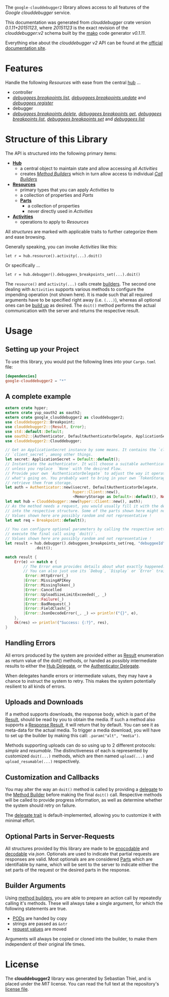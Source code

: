 <!---
DO NOT EDIT !
This file was generated automatically from 'src/mako/api/README.md.mako'
DO NOT EDIT !
-->
The `google-clouddebugger2` library allows access to all features of the *Google clouddebugger* service.

This documentation was generated from *clouddebugger* crate version *0.1.11+20151123*, where *20151123* is the exact revision of the *clouddebugger:v2* schema built by the [mako](http://www.makotemplates.org/) code generator *v0.1.11*.

Everything else about the *clouddebugger* *v2* API can be found at the
[official documentation site](https://cloud.google.com/tools/cloud-debugger).
# Features

Handle the following *Resources* with ease from the central [hub](http://byron.github.io/google-apis-rs/google_clouddebugger2/struct.Clouddebugger.html) ... 

* controller
 * [*debuggees breakpoints list*](http://byron.github.io/google-apis-rs/google_clouddebugger2/struct.ControllerDebuggeeBreakpointListCall.html), [*debuggees breakpoints update*](http://byron.github.io/google-apis-rs/google_clouddebugger2/struct.ControllerDebuggeeBreakpointUpdateCall.html) and [*debuggees register*](http://byron.github.io/google-apis-rs/google_clouddebugger2/struct.ControllerDebuggeeRegisterCall.html)
* debugger
 * [*debuggees breakpoints delete*](http://byron.github.io/google-apis-rs/google_clouddebugger2/struct.DebuggerDebuggeeBreakpointDeleteCall.html), [*debuggees breakpoints get*](http://byron.github.io/google-apis-rs/google_clouddebugger2/struct.DebuggerDebuggeeBreakpointGetCall.html), [*debuggees breakpoints list*](http://byron.github.io/google-apis-rs/google_clouddebugger2/struct.DebuggerDebuggeeBreakpointListCall.html), [*debuggees breakpoints set*](http://byron.github.io/google-apis-rs/google_clouddebugger2/struct.DebuggerDebuggeeBreakpointSetCall.html) and [*debuggees list*](http://byron.github.io/google-apis-rs/google_clouddebugger2/struct.DebuggerDebuggeeListCall.html)




# Structure of this Library

The API is structured into the following primary items:

* **[Hub](http://byron.github.io/google-apis-rs/google_clouddebugger2/struct.Clouddebugger.html)**
    * a central object to maintain state and allow accessing all *Activities*
    * creates [*Method Builders*](http://byron.github.io/google-apis-rs/google_clouddebugger2/trait.MethodsBuilder.html) which in turn
      allow access to individual [*Call Builders*](http://byron.github.io/google-apis-rs/google_clouddebugger2/trait.CallBuilder.html)
* **[Resources](http://byron.github.io/google-apis-rs/google_clouddebugger2/trait.Resource.html)**
    * primary types that you can apply *Activities* to
    * a collection of properties and *Parts*
    * **[Parts](http://byron.github.io/google-apis-rs/google_clouddebugger2/trait.Part.html)**
        * a collection of properties
        * never directly used in *Activities*
* **[Activities](http://byron.github.io/google-apis-rs/google_clouddebugger2/trait.CallBuilder.html)**
    * operations to apply to *Resources*

All *structures* are marked with applicable traits to further categorize them and ease browsing.

Generally speaking, you can invoke *Activities* like this:

```Rust,ignore
let r = hub.resource().activity(...).doit()
```

Or specifically ...

```ignore
let r = hub.debugger().debuggees_breakpoints_set(...).doit()
```

The `resource()` and `activity(...)` calls create [builders][builder-pattern]. The second one dealing with `Activities` 
supports various methods to configure the impending operation (not shown here). It is made such that all required arguments have to be 
specified right away (i.e. `(...)`), whereas all optional ones can be [build up][builder-pattern] as desired.
The `doit()` method performs the actual communication with the server and returns the respective result.

# Usage

## Setting up your Project

To use this library, you would put the following lines into your `Cargo.toml` file:

```toml
[dependencies]
google-clouddebugger2 = "*"
```

## A complete example

```Rust
extern crate hyper;
extern crate yup_oauth2 as oauth2;
extern crate google_clouddebugger2 as clouddebugger2;
use clouddebugger2::Breakpoint;
use clouddebugger2::{Result, Error};
use std::default::Default;
use oauth2::{Authenticator, DefaultAuthenticatorDelegate, ApplicationSecret, MemoryStorage};
use clouddebugger2::Clouddebugger;

// Get an ApplicationSecret instance by some means. It contains the `client_id` and 
// `client_secret`, among other things.
let secret: ApplicationSecret = Default::default();
// Instantiate the authenticator. It will choose a suitable authentication flow for you, 
// unless you replace  `None` with the desired Flow.
// Provide your own `AuthenticatorDelegate` to adjust the way it operates and get feedback about 
// what's going on. You probably want to bring in your own `TokenStorage` to persist tokens and
// retrieve them from storage.
let auth = Authenticator::new(&secret, DefaultAuthenticatorDelegate,
                              hyper::Client::new(),
                              <MemoryStorage as Default>::default(), None);
let mut hub = Clouddebugger::new(hyper::Client::new(), auth);
// As the method needs a request, you would usually fill it with the desired information
// into the respective structure. Some of the parts shown here might not be applicable !
// Values shown here are possibly random and not representative !
let mut req = Breakpoint::default();

// You can configure optional parameters by calling the respective setters at will, and
// execute the final call using `doit()`.
// Values shown here are possibly random and not representative !
let result = hub.debugger().debuggees_breakpoints_set(req, "debuggeeId")
             .doit();

match result {
    Err(e) => match e {
        // The Error enum provides details about what exactly happened.
        // You can also just use its `Debug`, `Display` or `Error` traits
         Error::HttpError(_)
        |Error::MissingAPIKey
        |Error::MissingToken(_)
        |Error::Cancelled
        |Error::UploadSizeLimitExceeded(_, _)
        |Error::Failure(_)
        |Error::BadRequest(_)
        |Error::FieldClash(_)
        |Error::JsonDecodeError(_, _) => println!("{}", e),
    },
    Ok(res) => println!("Success: {:?}", res),
}

```
## Handling Errors

All errors produced by the system are provided either as [Result](http://byron.github.io/google-apis-rs/google_clouddebugger2/enum.Result.html) enumeration as return value of 
the doit() methods, or handed as possibly intermediate results to either the 
[Hub Delegate](http://byron.github.io/google-apis-rs/google_clouddebugger2/trait.Delegate.html), or the [Authenticator Delegate](http://byron.github.io/google-apis-rs/google_clouddebugger2/../yup-oauth2/trait.AuthenticatorDelegate.html).

When delegates handle errors or intermediate values, they may have a chance to instruct the system to retry. This 
makes the system potentially resilient to all kinds of errors.

## Uploads and Downloads
If a method supports downloads, the response body, which is part of the [Result](http://byron.github.io/google-apis-rs/google_clouddebugger2/enum.Result.html), should be
read by you to obtain the media.
If such a method also supports a [Response Result](http://byron.github.io/google-apis-rs/google_clouddebugger2/trait.ResponseResult.html), it will return that by default.
You can see it as meta-data for the actual media. To trigger a media download, you will have to set up the builder by making
this call: `.param("alt", "media")`.

Methods supporting uploads can do so using up to 2 different protocols: 
*simple* and *resumable*. The distinctiveness of each is represented by customized 
`doit(...)` methods, which are then named `upload(...)` and `upload_resumable(...)` respectively.

## Customization and Callbacks

You may alter the way an `doit()` method is called by providing a [delegate](http://byron.github.io/google-apis-rs/google_clouddebugger2/trait.Delegate.html) to the 
[Method Builder](http://byron.github.io/google-apis-rs/google_clouddebugger2/trait.CallBuilder.html) before making the final `doit()` call. 
Respective methods will be called to provide progress information, as well as determine whether the system should 
retry on failure.

The [delegate trait](http://byron.github.io/google-apis-rs/google_clouddebugger2/trait.Delegate.html) is default-implemented, allowing you to customize it with minimal effort.

## Optional Parts in Server-Requests

All structures provided by this library are made to be [enocodable](http://byron.github.io/google-apis-rs/google_clouddebugger2/trait.RequestValue.html) and 
[decodable](http://byron.github.io/google-apis-rs/google_clouddebugger2/trait.ResponseResult.html) via *json*. Optionals are used to indicate that partial requests are responses 
are valid.
Most optionals are are considered [Parts](http://byron.github.io/google-apis-rs/google_clouddebugger2/trait.Part.html) which are identifiable by name, which will be sent to 
the server to indicate either the set parts of the request or the desired parts in the response.

## Builder Arguments

Using [method builders](http://byron.github.io/google-apis-rs/google_clouddebugger2/trait.CallBuilder.html), you are able to prepare an action call by repeatedly calling it's methods.
These will always take a single argument, for which the following statements are true.

* [PODs][wiki-pod] are handed by copy
* strings are passed as `&str`
* [request values](http://byron.github.io/google-apis-rs/google_clouddebugger2/trait.RequestValue.html) are moved

Arguments will always be copied or cloned into the builder, to make them independent of their original life times.

[wiki-pod]: http://en.wikipedia.org/wiki/Plain_old_data_structure
[builder-pattern]: http://en.wikipedia.org/wiki/Builder_pattern
[google-go-api]: https://github.com/google/google-api-go-client

# License
The **clouddebugger2** library was generated by Sebastian Thiel, and is placed 
under the *MIT* license.
You can read the full text at the repository's [license file][repo-license].

[repo-license]: https://github.com/Byron/google-apis-rs/LICENSE.md
